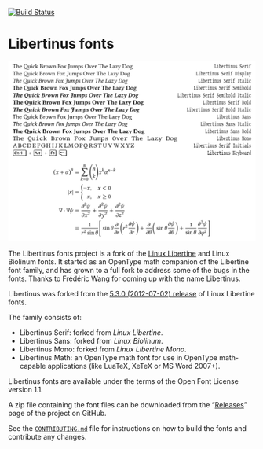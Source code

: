 [![Build Status](https://travis-ci.org/alif-type/libertinus.svg?branch=master)](https://travis-ci.org/alif-type/libertinus)

Libertinus fonts
================

![Sample of Libertinus fonts](preview.svg)

The Libertinus fonts project is a fork of the [Linux Libertine][1] and Linux
Biolinum fonts.  It started as an OpenType math companion of the Libertine font
family, and has grown to a full fork to address some of the bugs in the fonts.
Thanks to Frédéric Wang for coming up with the name Libertinus.

Libertinus was forked from the [5.3.0 (2012-07-02) release][2] of Linux
Libertine fonts.

The family consists of:

* Libertinus Serif: forked from *Linux Libertine*.
* Libertinus Sans: forked from *Linux Biolinum*.
* Libertinus Mono: forked from *Linux Libertine Mono*.
* Libertinus Math: an OpenType math font for use in OpenType math-capable
  applications (like LuaTeX, XeTeX or MS Word 2007+).

Libertinus fonts are available under the terms of the Open Font License version
1.1.

A zip file containing the font files can be downloaded from the “[Releases][3]”
page of the project on GitHub.

See the [`CONTRIBUTING.md`](CONTRIBUTING.md) file
for instructions on how to build the fonts and contribute any changes.

[1]: https://en.wikipedia.org/wiki/Linux_Libertine
[2]: https://sourceforge.net/projects/linuxlibertine/files/linuxlibertine/
[3]: https://github.com/alif-type/libertinus/releases
